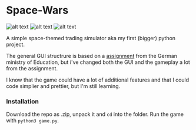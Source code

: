 # Space-Wars
![alt text](https://img.shields.io/badge/Maintained%3F-yes!-brightgreen) ![alt text](https://img.shields.io/badge/ask%20me-anything-red) ![alt text](https://img.shields.io/badge/version-v1.0-informational)

A simple space-themed trading simulator aka my first (bigger) python project.

The general GUI structrure is based on a [assignment](https://informatik.bildung-rp.de/fileadmin/user_upload/informatik.bildung-rp.de/Fortbildung/FB_SpieleProgrammieren/SPIELE-171017-Jakobs_Modul1SpiceWars.pdf) from the German ministry of Education, but i've changed both the GUI and the gameplay a lot from the assignment.

I know that the game could have a lot of additional features and that I could code simplier and prettier, but I'm still learning.

### Installation
Download the repo as .zip, unpack it and `cd` into the folder. Run the game with `python3 game.py`.

